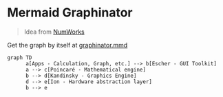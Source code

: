 # Mermaid Graphinator

> Idea from [NumWorks](https://www.numworks.com/resources/engineering/software/#discover-epsilons-architecture)

Get the graph by itself at [graphinator.mmd](graphinator.mmd)

```mermaid
graph TD
      a[Apps - Calculation, Graph, etc.] --> b[Escher - GUI Toolkit]
      a --> c[Poincaré - Mathematical engine]
      b --> d[Kandinsky - Graphics Engine]
      d --> e[Ion - Hardware abstraction layer]
      b --> e
```